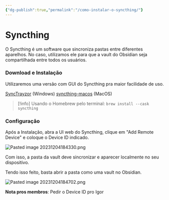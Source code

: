 ```yaml
---
{"dg-publish":true,"permalink":"/como-instalar-o-syncthing/"}
---
```


# Syncthing
O Syncthing é um software que sincroniza pastas entre diferentes aparelhos.
No caso, utilizamos ele para que a vault do Obsidian seja compartilhada entre todos os usuários.

### Download e Instalação
Utilizaremos uma versão com GUI do Syncthing pra maior facilidade de uso.

[SyncTrayzor](https://github.com/canton7/SyncTrayzor/releases/tag/v1.1.29) (Windows)
[syncthing-macos](https://github.com/syncthing/syncthing-macos/releases/latest) (MacOS)

>[!info] 
>Usando o Homebrew pelo terminal: 
>`brew install --cask syncthing`

### Configuração
Após a Instalação, abra a UI web do Syncthing, clique em "Add Remote Device" e coloque o Device ID indicado. 


![Pasted image 20231204184330.png](/img/user/Images/Pasted%20image%2020231204184330.png)

Com isso, a pasta da vault deve sincronizar e aparecer localmente no seu dispositivo.

Tendo isso feito, basta abrir a pasta como uma vault no Obsidian.

![Pasted image 20231204184702.png](/img/user/Images/Pasted%20image%2020231204184702.png)

**Nota pros membros**: Pedir o Device ID pro Igor